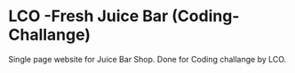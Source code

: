 # LCO -Fresh Juice Bar (Coding-Challange)
Single page website for Juice Bar Shop. Done for Coding challange by LCO.
